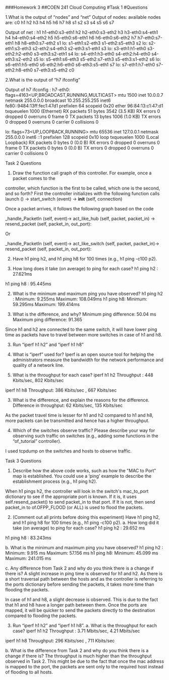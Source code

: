 ###Homework 3
##COEN 241 Cloud Computing
#Task 1
#Questions


1.What is the output of “nodes” and “net”
Output of nodes: 
available nodes are:
c0 h1 h2 h3 h4 h5 h6 h7 h8 s1 s2 s3 s4 s5 s6 s7


Output of net :
h1 h1-eth0:s3-eth1
h2 h2-eth0:s3-eth2
h3 h3-eth0:s4-eth1
h4 h4-eth0:s4-eth2
h5 h5-eth0:s6-eth1
h6 h6-eth0:s6-eth2
h7 h7-eth0:s7-eth1
h8 h8-eth0:s7-eth2
s1 lo:  s1-eth1:s2-eth3 s1-eth2:s5-eth3
s2 lo:  s2-eth1:s3-eth3 s2-eth2:s4-eth3 s2-eth3:s1-eth1
s3 lo:  s3-eth1:h1-eth0 s3-eth2:h2-eth0 s3-eth3:s2-eth1
s4 lo:  s4-eth1:h3-eth0 s4-eth2:h4-eth0 s4-eth3:s2-eth2
s5 lo:  s5-eth1:s6-eth3 s5-eth2:s7-eth3 s5-eth3:s1-eth2
s6 lo:  s6-eth1:h5-eth0 s6-eth2:h6-eth0 s6-eth3:s5-eth1
s7 lo:  s7-eth1:h7-eth0 s7-eth2:h8-eth0 s7-eth3:s5-eth2
c0




2.What is the output of “h7 ifconfig”


Output of h7 ifconfig :
h7-eth0: flags=4163<UP,BROADCAST,RUNNING,MULTICAST>  mtu 1500
       inet 10.0.0.7  netmask 255.0.0.0  broadcast 10.255.255.255
       inet6 fe80::9484:13ff:fec1:47d1  prefixlen 64  scopeid 0x20<link>
       ether 96:84:13:c1:47:d1  txqueuelen 1000  (Ethernet)
       RX packets 51  bytes 3542 (3.5 KB)
       RX errors 0  dropped 0  overruns 0  frame 0
       TX packets 13  bytes 1006 (1.0 KB)
       TX errors 0  dropped 0 overruns 0  carrier 0  collisions 0


lo: flags=73<UP,LOOPBACK,RUNNING>  mtu 65536
       inet 127.0.0.1  netmask 255.0.0.0
       inet6 ::1  prefixlen 128  scopeid 0x10<host>
       loop  txqueuelen 1000  (Local Loopback)
       RX packets 0  bytes 0 (0.0 B)
       RX errors 0  dropped 0  overruns 0  frame 0
       TX packets 0  bytes 0 (0.0 B)
       TX errors 0  dropped 0 overruns 0  carrier 0  collisions 0


Task 2
Questions


1. Draw the function call graph of this controller. For example, once a packet comes to the


controller, which function is the first to be called, which one is the second, and so forth?
First the controller initializes with the following function calls
launch () -> start_switch (event) -> __init__ (self, connection) 

Once a packet arrives, it follows the following graph based on the code

_handle_PacketIn (self, event)-> act_like_hub (self, packet, packet_in) -> resend_packet (self, packet_in, out_port):


Or 


_handle_PacketIn (self, event)-> act_like_switch (self, packet, packet_in)-> resend_packet (self, packet_in, out_port):




2. Have h1 ping h2, and h1 ping h8 for 100 times (e.g., h1 ping -c100 p2).


1. How long does it take (on average) to ping for each case?
h1 ping h2 : 27.621ms


h1 ping h8 : 95.445ms


2. What is the minimum and maximum ping you have observed?
h1 ping h2 :
        Minimum: 9.255ms 
        Maximum: 108.049ms
h1 ping h8:
        Minimum: 59.295ms
        Maximum: 199.414ms


3. What is the difference, and why?
         Minimum ping difference: 50.04 ms
         Maximum ping difference: 91.365
        
Since h1 and h2 are connected to the same switch, it will have lower ping time as packets have to travel between more switches in case of h1 and h8.


3. Run “iperf h1 h2” and “iperf h1 h8”


1. What is “iperf” used for?
Iperf is an open source tool for helping the administrators measure the bandwidth for the network performance and quality of a network line. 


2. What is the throughput for each case?
iperf h1 h2
Throughput : 448 Kbits/sec, 802 Kbits/sec

iperf h1 h8
Throughput: 386 Kbits/sec , 667 Kbits/sec


3. What is the difference, and explain the reasons for the difference.
Difference in throughput: 62 Kbits/sec, 135 Kbits/sec


As the packet travel time is lesser for h1 and h2 compared to h1 and h8, more packets can be transmitted and hence has a higher throughput.


4. Which of the switches observe traffic? Please describe your way for observing such traffic on switches (e.g., adding some functions in the “of_tutorial” controller).


I used tcpdump on the switches and hosts to observe traffic.


Task 3
Questions


1. Describe how the above code works, such as how the "MAC to Port" map is established. You could use a ‘ping’ example to describe the establishment process (e.g., h1 ping h2).


When h1 pings h2, the controller will look in the switch's mac_to_port dictionary to see if the appropriate port is known. If it is, it uses self.resend_packet() to send packet_in to that port. If It is not, then send packet_in to of.OFPP_FLOOD (or ALL) is used to flood the packets.


2. (Comment out all prints before doing this experiment) Have h1 ping h2, and h1 ping h8 for 100 times (e.g., h1 ping -c100 p2).
a. How long did it take (on average) to ping for each case?
h1 ping h2 : 29.652 ms


h1 ping h8 : 83.243ms


b. What is the minimum and maximum ping you have observed?
h1 ping h2 :
        Minimum: 9.915 ms 
        Maximum: 57.156 ms
h1 ping h8:
        Minimum: 45.099 ms
        Maximum: 241.015 ms


c. Any difference from Task 2 and why do you think there is a change if there is?
A slight increase in ping time is observed for h1 and h2. As there is a short traversal path between the hosts and as the controller is referring to the ports dictionary before sending the packets, it takes more time than flooding the packets.

In case of h1 and h8, a slight decrease is observed. This is due to the fact that h1 and h8 have a longer path between them. Once the ports are mapped, it will be quicker to send the packets directly to the destination compared to flooding the packets.


3. Run “iperf h1 h2” and “iperf h1 h8”.
a. What is the throughput for each case?
iperf h1 h2
Throughput : 3.71 Mbits/sec, 4.21 Mbits/sec

iperf h1 h8
Throughput: 296 Kbits/sec , 711 Kbits/sec


b. What is the difference from Task 2 and why do you think there is a change if there is?
The throughput is much higher than the throughput observed in Task 2. This might be due to the fact that once the mac address is mapped to the port, the packets are sent only to the required host instead of flooding to all hosts.
